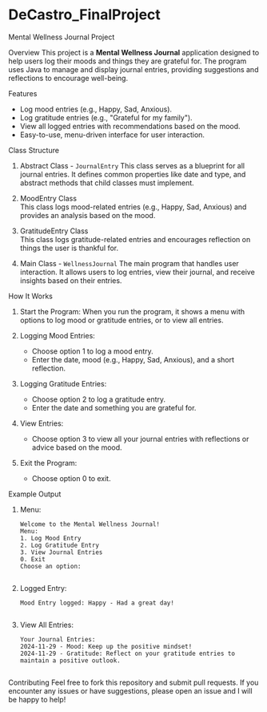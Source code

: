 # DeCastro_FinalProject

Mental Wellness Journal Project

Overview
This project is a **Mental Wellness Journal** application designed to help users log their moods and things they are grateful for. The program uses Java to manage and display journal entries, providing suggestions and reflections to encourage well-being.

Features
- Log mood entries (e.g., Happy, Sad, Anxious).
- Log gratitude entries (e.g., "Grateful for my family").
- View all logged entries with recommendations based on the mood.
- Easy-to-use, menu-driven interface for user interaction.

Class Structure
1. Abstract Class - `JournalEntry` 
   This class serves as a blueprint for all journal entries. It defines common properties like date and type, and abstract methods that child classes must implement.

2. MoodEntry Class  
   This class logs mood-related entries (e.g., Happy, Sad, Anxious) and provides an analysis based on the mood.

3. GratitudeEntry Class  
   This class logs gratitude-related entries and encourages reflection on things the user is thankful for.

4. Main Class - `WellnessJournal`
   The main program that handles user interaction. It allows users to log entries, view their journal, and receive insights based on their entries.

How It Works
1. Start the Program: When you run the program, it shows a menu with options to log mood or gratitude entries, or to view all entries.
   
2. Logging Mood Entries:  
   - Choose option 1 to log a mood entry.
   - Enter the date, mood (e.g., Happy, Sad, Anxious), and a short reflection.

3. Logging Gratitude Entries:  
   - Choose option 2 to log a gratitude entry.
   - Enter the date and something you are grateful for.

4. View Entries:  
   - Choose option 3 to view all your journal entries with reflections or advice based on the mood.

5. Exit the Program:  
   - Choose option 0 to exit.

Example Output
1. Menu:
   ```text
   Welcome to the Mental Wellness Journal!
   Menu:
   1. Log Mood Entry
   2. Log Gratitude Entry
   3. View Journal Entries
   0. Exit
   Choose an option: 
  

2. Logged Entry:
   ```text
   Mood Entry logged: Happy - Had a great day!
   

3. View All Entries:
   ```text
   Your Journal Entries:
   2024-11-29 - Mood: Keep up the positive mindset!
   2024-11-29 - Gratitude: Reflect on your gratitude entries to maintain a positive outlook.
   

Contributing
Feel free to fork this repository and submit pull requests. If you encounter any issues or have suggestions, please open an issue and I will be happy to help!

